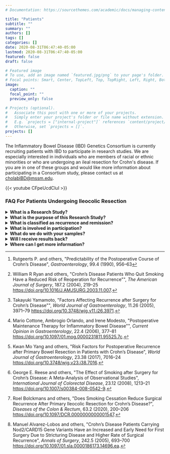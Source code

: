 ```yaml
---
# Documentation: https://sourcethemes.com/academic/docs/managing-content/

title: "Patients"
subtitle: ""
summary: ""
authors: []
tags: []
categories: []
date: 2020-08-31T06:47:40-05:00
lastmod: 2020-08-31T06:47:40-05:00
featured: false
draft: false

# Featured image
# To use, add an image named `featured.jpg/png` to your page's folder.
# Focal points: Smart, Center, TopLeft, Top, TopRight, Left, Right, BottomLeft, Bottom, BottomRight.
image:
  caption: ""
  focal_point: ""
  preview_only: false

# Projects (optional).
#   Associate this post with one or more of your projects.
#   Simply enter your project's folder or file name without extension.
#   E.g. `projects = ["internal-project"]` references `content/project/deep-learning/index.md`.
#   Otherwise, set `projects = []`.
projects: []
---
```


The Inflammatory Bowel Disease (IBD) Genetics Consortium is currently recruiting patients with IBD to participate in research studies. We are especially interested in individuals who are members of racial or ethnic minorities or who are undergoing an ileal resection for Crohn's disease. If you are in one of these groups and would like more information about participating in a Consortium study, please contact us at cholabIBD@mssm.edu.

{{< youtube CFpeUcdCluI >}}

### FAQ For Patients Undergoing Ileocolic Resection

<details>
  <summary><strong>What is a Research Study?</strong></summary>

A research study is when scientists try to answer a question about something
that we don’t know enough about. You can also agree to take part now and later
change your mind.
</details>

<details>
  <summary><strong>What is the purpose of this Research Study?</strong></summary>

You may qualify to take part in this research study because you have been
diagnosed with Crohn’s disease, and will undergo or very recently underwent
ileal resection surgery.

The purpose of this study is gain further understanding of the mechanisms
involved in the recurrence of inflammation following ileal resection surgery
for Crohn’s disease (CD). One of the most common locations of CD involvement
is the end of the small intestine (ileum)[^1]. Reasons for this recurrence remain
unclear, however several studies have concluded that smoking increases the
risk of postoperative recurrence[^2]<sup>,</sup>[^3]<sup>,</sup>[^4]<sup>,</sup>[^5]<sup>,</sup>[^6]<sup>,</sup>[^7].
Postoperative recurrence is also believed to be caused by an interaction of
genetic[^8], immune and microbial features. There are also many unanswered
questions regarding the optimal management of patients during the
post-operative period with regards to medication, diet and frequency of
postoperative monitoring. This study aims to better understand the role of
genetics, immune system, environment, medication, smoking and diet in the
recurrence of Crohn’s disease after your surgery. We hope that our findings
will help your physician better optimize your medication and care. This study
is ongoing in several sites across the United States and Canada. We have
recruited about 500 participants.
</details>

<details>
  <summary><strong>What is classified as recurrence and remission?</strong></summary>

Recurrence can either be histological (inflammation is only visible through a
microscope), endoscopic (inflammation is visible to your doctor during
endoscopy), clinical (you will have increased Crohn’s disease symptoms) or
Surgical (your symptoms are severe enough for surgery). Remission is defined
as the temporary absence of active disease. Remission can either be endoscopic
(no evidence of inflammation during your endoscopy) or clinical (you may have
reduced or no symptoms).
</details>

<details>
  <summary><strong>What is involved in participation?</strong></summary>

If you agree to participate in this study, you will be asked to provide a few
extra biopsies during your colonoscopy, we would draw some blood and ask you
some questions about your Crohn’s Disease medical history. You may also be
asked to provide stool samples. You may also be contacted by our partners at
Penn State if you express interest in the diet component of the study.
</details>

<details>
  <summary><strong>What do we do with your samples?</strong></summary>

Some of the blood we collect will be used for protein expression analysis,
some will be used for Whole Exome Sequencing in collaboration with the Broad
Institute. The biopsies we collect will be used to measure gene expression
analysis.
</details>

<details>
  <summary><strong>Will I receive results back?</strong></summary>

We will deidentify your data, so any information we collect from you cannot be
linked back to you and because of this, we will not be able to give you any
results. When the study is over and our results are published, you will be
able to read about our findings.
</details>

<details>
  <summary><strong>Where can I get more information?</strong></summary>

You can find additional resources at the [Crohn’s and Colitis Foundation](https://www.crohnscolitisfoundation.org/).
</details>


[^1]: Rutgeerts P. and others, "Predictability of the Postoperative Course of
      Crohn’s Disease", *Gastroenterology*, 99.4 (1990), 956–63
[^2]: William R Ryan and others, "Crohn’s Disease Patients Who Quit Smoking
      Have a Reduced Risk of Reoperation for Recurrence"", *The American Journal of Surgery*,
      187.2 (2004), 219–25 <https://doi.org/10.1016/J.AMJSURG.2003.11.007>.
[^3]: Takayuki Yamamoto, "Factors Affecting Recurrence after Surgery for
      Crohn’s Disease"", *World Journal of Gastroenterology*, 11.26 (2005), 3971–79
      <https://doi.org/10.3748/wjg.v11.i26.3971>.
[^4]: Mario Cottone, Ambrogio Orlando, and Irene Modesto, "Postoperative
      Maintenance Therapy for Inflammatory Bowel Disease"", *Current Opinion in Gastroenterology*,
      22.4 (2006), 377–81 <https://doi.org/10.1097/01.mog.0000231811.95525.7c>.
[^5]: Kwan Mo Yang and others, "Risk Factors for Postoperative Recurrence
      after Primary Bowel Resection in Patients with Crohn’s Disease",
      *World Journal of Gastroenterology*, 23.38 (2017), 7016–24
      <https://doi.org/10.3748/wjg.v23.i38.7016>.
[^6]: George E. Reese and others, "The Effect of Smoking after Surgery for
      Crohn’s Disease: A Meta-Analysis of Observational Studies",
      *International Journal of Colorectal Disease*, 23.12 (2008), 1213–21
      <https://doi.org/10.1007/s00384-008-0542-9>.
[^7]: Roel Bolckmans and others, "Does Smoking Cessation Reduce Surgical
      Recurrence After Primary Ileocolic Resection for Crohn’s Disease?",
      *Diseases of the Colon & Rectum*, 63.2 (2020), 200–206
      <https://doi.org/10.1097/DCR.0000000000001547>.
[^8]: Manuel Alvarez-Lobos and others, "Crohn’s Disease Patients Carrying
      Nod2/CARD15 Gene Variants Have an Increased and Early Need for First
      Surgery Due to Stricturing Disease and Higher Rate of Surgical
      Recurrence", *Annals of Surgery*, 242.5 (2005), 693–700
      <https://doi.org/10.1097/01.sla.0000186173.14696.ea>.
